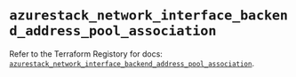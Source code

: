 # `azurestack_network_interface_backend_address_pool_association`

Refer to the Terraform Registory for docs: [`azurestack_network_interface_backend_address_pool_association`](https://www.terraform.io/docs/providers/azurestack/r/network_interface_backend_address_pool_association).
